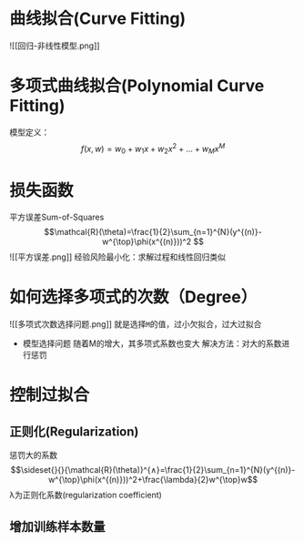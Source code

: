 # 曲线拟合(Curve Fitting)
![[回归-非线性模型.png]]

# 多项式曲线拟合(Polynomial Curve Fitting)
模型定义：
$$f(x,w)=w_0+w_1x+w_2x^2+...+w_Mx^M$$

# 损失函数
平方误差Sum-of-Squares
$$\mathcal{R}(\theta)=\frac{1}{2}\sum_{n=1}^{N}(y^{(n)}-w^{\top}\phi(x^{(n)}))^2  $$
![[平方误差.png]]
经验风险最小化：求解过程和线性回归类似

# 如何选择多项式的次数（Degree）
![[多项式次数选择问题.png]]
就是选择`M`的值，过小欠拟合，过大过拟合
* 模型选择问题
随着M的增大，其多项式系数也变大
解决方法：对大的系数进行惩罚

# 控制过拟合

## 正则化(Regularization)
惩罚大的系数
$$\sideset{}{}{\mathcal{R}(\theta)}^{∧}=\frac{1}{2}\sum_{n=1}^{N}(y^{(n)}-w^{\top}\phi(x^{(n)}))^2+\frac{\lambda}{2}w^{\top}w$$
λ为正则化系数(regularization coefficient)
## 增加训练样本数量
